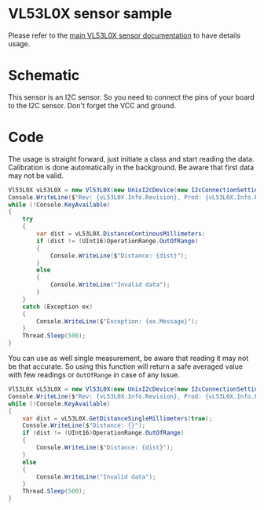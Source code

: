 # VL53L0X sensor sample

Please refer to the [main VL53L0X sensor documentation](../README.md) to have details usage.

# Schematic

This sensor is an I2C sensor. So you need to connect the pins of your board to the I2C sensor. Don't forget the VCC and ground.

# Code

The usage is straight forward, just initiate a class and start reading the data. Calibration is done automatically in the background. Be aware that first data may  not be valid.

```csharp
Vl53L0X vL53L0X = new Vl53L0X(new UnixI2cDevice(new I2cConnectionSettings(1, Vl53L0X.DefaultI2cAddress)));
Console.WriteLine($"Rev: {vL53L0X.Info.Revision}, Prod: {vL53L0X.Info.ProductId}, Mod: {vL53L0X.Info.ModuleId}");
while (!Console.KeyAvailable)
{
    try
    {
        var dist = vL53L0X.DistanceContinousMillimeters;
        if (dist != (UInt16)OperationRange.OutOfRange)
        {
            Console.WriteLine($"Distance: {dist}");
        }
        else
        {
            Console.WriteLine("Invalid data");
        }
    }
    catch (Exception ex)
    {
        Console.WriteLine($"Exception: {ex.Message}");
    }
    Thread.Sleep(500);
}
```

You can use as well single measurement, be aware that reading it may not be that accurate. So using this function will return a safe averaged value with few readings or ```OutOfRange``` in case of any issue.

```csharp
Vl53L0X vL53L0X = new Vl53L0X(new UnixI2cDevice(new I2cConnectionSettings(1, Vl53L0X.DefaultI2cAddress)));
Console.WriteLine($"Rev: {vL53L0X.Info.Revision}, Prod: {vL53L0X.Info.ProductId}, Mod: {vL53L0X.Info.ModuleId}");
while (!Console.KeyAvailable)
{    
    var dist = vL53L0X.GetDistanceSingleMillimeters(true);
    Console.WriteLine($"Distance: {}");
    if (dist != (UInt16)OperationRange.OutOfRange)
    {
        Console.WriteLine($"Distance: {dist}");
    }
    else
    {
        Console.WriteLine("Invalid data");
    }
    Thread.Sleep(500);
}
``` 